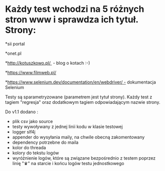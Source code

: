 # Każdy test wchodzi na 5 różnych stron www i sprawdza ich tytuł. Strony:

*sii portal

*onet.pl

*http://kotuszkowo.pl/  - blog o kotach :-)

*https://www.filmweb.pl/

*https://www.selenium.dev/documentation/en/webdriver/ - dokumentacja Selenium

Testy są sparametryzowane (parametrem jest tytuł strony). Każdy test z tagiem "regresja" oraz dodatkowym tagiem odpowiadającym nazwie strony.


Do v1.1 dodano :
- plik csv jako source
- testy wywoływany z jednej linii kodu w klasie testowej
- logger slf4j
- appender do wysyłania maily, na chwile obecną zakomentowany
- dependency potrzebne do maila
- kolor do threada
- kolory do tekstu logów
- wyróżnienie logów, które są związane bezpośrednio z testem poprzez linię  "♛" na starcie i końcu logów testu jednostkowego

